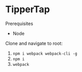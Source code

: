 # TipperTap
Prerequisites
- Node

Clone and navigate to root:

1. `npm i webpack webpack-cli -g`
2. `npm i`
3. `webpack`

